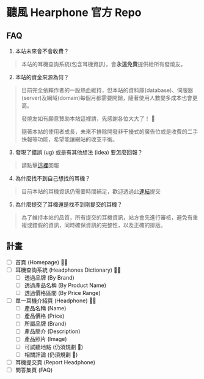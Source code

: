 # 聽風 Hearphone 官方 Repo

## FAQ

1. 本站未來會不會收費？
  > 本站的耳機查詢系統(包含耳機資訊)，會**永遠免費**提供給所有發燒友。
2. 本站的資金來源為何？
  > 目前完全依賴作者的一股熱血維持，但本站的資料庫(database)、伺服器(server)及網域(domain)每個月都需要開銷，隨著使用人數變多成本也會更高。
  > 
  > 發燒友如有願意贊助本站這裡請，先感謝各位大大了！ 🙏
  > 
  > 隨著本站的使用者成長，未來不排除開發非干擾式的廣告位或是收費的二手快報等功能，希望能讓網站的收支平衡。
3. 發現了錯誤 (ug) 或是有其他想法 (idea) 要怎麼回報？
  > 請點擊[這裡](https://github.com/Jerry-Hong/hearphone.public)回報
4. 為什麼找不到自己想找的耳機？
  > 目前本站的耳機資訊仍需要時間補足，歡迎透過此[連結](https://hearphone.app/report)提交
5. 為什麼提交了耳機還是找不到剛提交的耳機？
  > 為了維持本站的品質，所有提交的耳機資訊，站方會先進行審核，避免有重複或錯假的資訊，同時確保資訊的完整性，以及正確的排版。

## 計畫
 
- [ ] 首頁 (Homepage) 🧑‍💻
- [ ] 耳機查詢系統 (Headphones Dictionary) 🧑‍💻
  - [ ] 透過品牌 (By Brand)
  - [ ] 透過產品名稱 (By Product Name)
  - [ ] 透過價格區間 (By Price Range)
- [ ] 單一耳機介紹頁 (Headphone) 🧑‍💻
  - [ ] 產品名稱 (Name)
  - [ ] 產品價格 (Price)
  - [ ] 所屬品牌 (Brand)
  - [ ] 產品簡介 (Description)
  - [ ] 產品照片 (Image)
  - [ ] 可試聽地點 (仍須規劃 🔖)
  - [ ] 相關評論 (仍須規劃 🔖)
- [ ] 耳機提交頁 (Report Headphone)
- [ ] 問答集頁 (FAQ)
